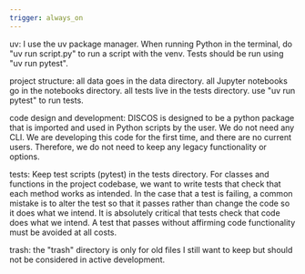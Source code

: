 ```yaml
---
trigger: always_on
---
```


uv:
I use the uv package manager. When running Python in the terminal, do "uv run script.py" to run a script with the venv.
Tests should be run using "uv run pytest".

project structure:
all data goes in the data directory. 
all Jupyter notebooks go in the notebooks directory. 
all tests live in the tests directory. use "uv run pytest" to run tests.

code design and development:
DISCOS is designed to be a python package that is imported and used in Python scripts by the user.
We do not need any CLI.
We are developing this code for the first time, and there are no current users. Therefore, we do not need to keep any legacy functionality or options.

tests:
Keep test scripts (pytest) in the tests directory.
For classes and functions in the project codebase, we want to write tests that check that each method works as intended.
In the case that a test is failing, a common mistake is to alter the test so that it passes rather than change the code so it does what we intend. It is absolutely critical that tests check that code does what we intend. A test that passes without affirming code functionality must be avoided at all costs.

trash:
the "trash" directory is only for old files I still want to keep but should not be considered in active development.